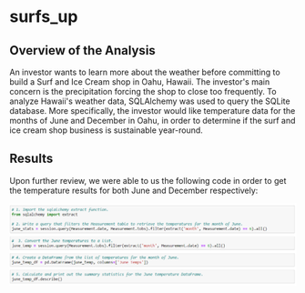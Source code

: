 # surfs_up

## Overview of the Analysis 

An investor wants to learn more about the weather before committing to build a Surf and Ice Cream shop in Oahu, Hawaii. The investor's main concern is the precipitation forcing the shop to close too frequently. To analyze Hawaii's weather data, SQLAlchemy was used to query the SQLite database. More specifically, the investor would like temperature data for the months of June and December in Oahu, in order to determine if the surf and ice cream shop business is sustainable year-round.

## Results

Upon further review, we were able to us the following code in order to get the temperature results for both June and December respectively: 

![](https://github.com/Mousse10/surfs_up/blob/main/Resources/Capture.PNG)
